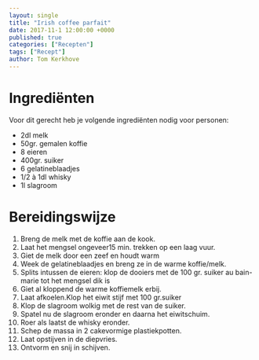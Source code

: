 ```yaml
---
layout: single
title: "Irish coffee parfait"
date: 2017-11-1 12:00:00 +0000
published: true
categories: ["Recepten"]
tags: ["Recept"]
author: Tom Kerkhove
---
```


# Ingrediënten
Voor dit gerecht heb je volgende ingrediënten nodig voor <aantal> personen:

- 2dl melk
- 50gr. gemalen koffie
- 8 eieren
- 400gr. suiker
- 6 gelatineblaadjes
- 1/2 à 1dl whisky
- 1l slagroom

# Bereidingswijze

1. Breng de melk met de koffie aan de kook.
2. Laat het mengsel ongeveer15 min. trekken op een laag vuur.
3. Giet de melk door een zeef en houdt warm
4. Week de gelatineblaadjes en breng ze in de warme koffie/melk.
5. Splits intussen de eieren: klop de dooiers met de 100 gr. suiker au bain-marie tot het mengsel dik is
6. Giet al kloppend de warme koffiemelk erbij.
7. Laat afkoelen.Klop het eiwit stijf met 100 gr.suiker
8. Klop  de slagroom wolkig met de rest van de suiker.
9. Spatel nu de slagroom eronder en daarna  het eiwitschuim.
10. Roer als laatst de whisky eronder.
11. Schep de massa in 2 cakevormige plastiekpotten.
12. Laat opstijven in de diepvries.
13. Ontvorm en snij in schijven.